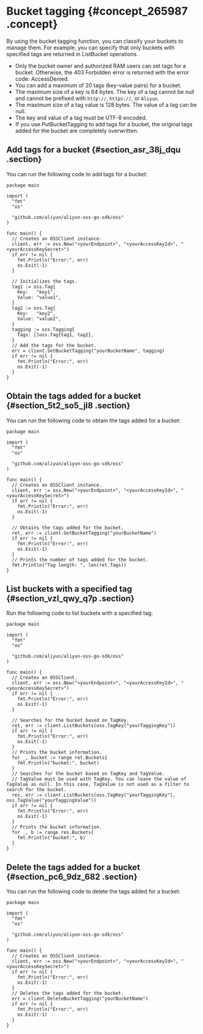 # Bucket tagging {#concept_265987 .concept}

By using the bucket tagging function, you can classify your buckets to manage them. For example, you can specify that only buckets with specified tags are returned in ListBucket operations.

-   Only the bucket owner and authorized RAM users can set tags for a bucket. Otherwise, the 403 Forbidden error is returned with the error code: AccessDenied.
-   You can add a maximum of 20 tags \(key-value pairs\) for a bucket.
-   The maximum size of a key is 64 bytes. The key of a tag cannot be null and cannot be prefixed with `http://`, `https://`, or `Aliyun`.
-   The maximum size of a tag value is 128 bytes. The value of a tag can be null.
-   The key and value of a tag must be UTF-8 encoded.
-   If you use PutBucketTagging to add tags for a bucket, the original tags added for the bucket are completely overwritten.

## Add tags for a bucket {#section_asr_38j_dqu .section}

You can run the following code to add tags for a bucket:

``` {#codeblock_bvo_avf_ojs}
package main

import (
  "fmt"
  "os"

  "github.com/aliyun/aliyun-oss-go-sdk/oss"
)

func main() {
  // Creates an OSSClient instance.
  client, err := oss.New("<yourEndpoint>", "<yourAccessKeyId>", "<yourAccessKeySecret>")
  if err != nil {
    fmt.Println("Error:", err)
    os.Exit(-1)
  }

  // Initializes the tags.
  tag1 := oss.Tag{
    Key:   "key1",
    Value: "value1",
  }
  tag2 := oss.Tag{
    Key:   "key2",
    Value: "value2",
  }
  tagging := oss.Tagging{
    Tags: []oss.Tag{tag1, tag2},
  }
  // Add the tags for the bucket.
  err = client.SetBucketTagging("yourBucketName", tagging)
  if err != nil {
    fmt.Println("Error:", err)
    os.Exit(-1)
  }
}
```

## Obtain the tags added for a bucket {#section_5t2_so5_jl8 .section}

You can run the following code to obtain the tags added for a bucket:

``` {#codeblock_pm3_rii_byw}
package main

import (
  "fmt"
  "os"

  "github.com/aliyun/aliyun-oss-go-sdk/oss"
)

func main() {
  // Creates an OSSClient instance.
  client, err := oss.New("<yourEndpoint>", "<yourAccessKeyId>", "<yourAccessKeySecret>")
  if err != nil {
    fmt.Println("Error:", err)
    os.Exit(-1)
  }

  // Obtains the tags added for the bucket.
  ret, err := client.GetBucketTagging("yourBucketName")
  if err != nil {
    fmt.Println("Error:", err)
    os.Exit(-1)
  }
  // Prints the number of tags added for the bucket.
  fmt.Println("Tag length: ", len(ret.Tags))
}
```

## List buckets with a specified tag {#section_vzl_qwy_q7p .section}

Run the following code to list buckets with a specified tag:

``` {#codeblock_i8j_dm2_5qe}
package main

import (
  "fmt"
  "os"

  "github.com/aliyun/aliyun-oss-go-sdk/oss"
)

func main() {
  // Creates an OSSClient.
  client, err := oss.New("<yourEndpoint>", "<yourAccessKeyId>", "<yourAccessKeySecret>")
  if err != nil {
    fmt.Println("Error:", err)
    os.Exit(-1)
  }

  // Searches for the bucket based on TagKey.
  ret, err := client.ListBuckets(oss.TagKey("yourTaggingKey"))
  if err != nil {
    fmt.Println("Error:", err)
    os.Exit(-1)
  }
  // Prints the bucket information.
  for _, bucket := range ret.Buckets{
    fmt.Println("bucket:", bucket)
  }
  // Searches for the bucket based on TagKey and TagValue.
  // TagValue must be used with TagKey. You can leave the value of TagValue as null. In this case, TagValue is not used as a filter to search for the bucket.
  res, err := client.ListBuckets(oss.TagKey("yourTaggingKey"), oss.TagValue("yourTaggingValue"))
  if err != nil {
    fmt.Println("Error:", err)
    os.Exit(-1)
  }
  // Prints the bucket information.
  for _, b := range res.Buckets{
    fmt.Println("bucket:", b)
  }
}
```

## Delete the tags added for a bucket {#section_pc6_9dz_682 .section}

You can run the following code to delete the tags added for a bucket:

``` {#codeblock_9v2_onq_jmd}
package main

import (
  "fmt"
  "os"

  "github.com/aliyun/aliyun-oss-go-sdk/oss"
)

func main() {
  // Creates an OSSClient instance.
  client, err := oss.New("<yourEndpoint>", "<yourAccessKeyId>", "<yourAccessKeySecret>")
  if err != nil {
    fmt.Println("Error:", err)
    os.Exit(-1)
  }
  // Deletes the tags added for the bucket.
  err = client.DeleteBucketTagging("yourBucketName")
  if err != nil {
    fmt.Println("Error:", err)
    os.Exit(-1)
  }
}
```

